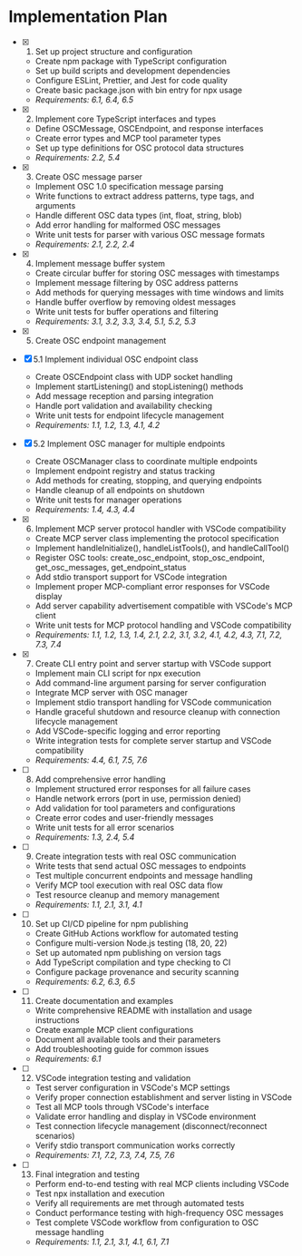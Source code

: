 # Implementation Plan

- [x] 1. Set up project structure and configuration





  - Create npm package with TypeScript configuration
  - Set up build scripts and development dependencies
  - Configure ESLint, Prettier, and Jest for code quality
  - Create basic package.json with bin entry for npx usage
  - _Requirements: 6.1, 6.4, 6.5_

- [x] 2. Implement core TypeScript interfaces and types




  - Define OSCMessage, OSCEndpoint, and response interfaces
  - Create error types and MCP tool parameter types
  - Set up type definitions for OSC protocol data structures
  - _Requirements: 2.2, 5.4_

- [x] 3. Create OSC message parser





  - Implement OSC 1.0 specification message parsing
  - Write functions to extract address patterns, type tags, and arguments
  - Handle different OSC data types (int, float, string, blob)
  - Add error handling for malformed OSC messages
  - Write unit tests for parser with various OSC message formats
  - _Requirements: 2.1, 2.2, 2.4_

- [x] 4. Implement message buffer system





  - Create circular buffer for storing OSC messages with timestamps
  - Implement message filtering by OSC address patterns
  - Add methods for querying messages with time windows and limits
  - Handle buffer overflow by removing oldest messages
  - Write unit tests for buffer operations and filtering
  - _Requirements: 3.1, 3.2, 3.3, 3.4, 5.1, 5.2, 5.3_

- [x] 5. Create OSC endpoint management






- [x] 5.1 Implement individual OSC endpoint class




  - Create OSCEndpoint class with UDP socket handling
  - Implement startListening() and stopListening() methods
  - Add message reception and parsing integration
  - Handle port validation and availability checking
  - Write unit tests for endpoint lifecycle management
  - _Requirements: 1.1, 1.2, 1.3, 4.1, 4.2_

- [x] 5.2 Implement OSC manager for multiple endpoints


  - Create OSCManager class to coordinate multiple endpoints
  - Implement endpoint registry and status tracking
  - Add methods for creating, stopping, and querying endpoints
  - Handle cleanup of all endpoints on shutdown
  - Write unit tests for manager operations
  - _Requirements: 1.4, 4.3, 4.4_

- [x] 6. Implement MCP server protocol handler with VSCode compatibility





  - Create MCP server class implementing the protocol specification
  - Implement handleInitialize(), handleListTools(), and handleCallTool()
  - Register OSC tools: create_osc_endpoint, stop_osc_endpoint, get_osc_messages, get_endpoint_status
  - Add stdio transport support for VSCode integration
  - Implement proper MCP-compliant error responses for VSCode display
  - Add server capability advertisement compatible with VSCode's MCP client
  - Write unit tests for MCP protocol handling and VSCode compatibility
  - _Requirements: 1.1, 1.2, 1.3, 1.4, 2.1, 2.2, 3.1, 3.2, 4.1, 4.2, 4.3, 7.1, 7.2, 7.3, 7.4_

- [x] 7. Create CLI entry point and server startup with VSCode support






  - Implement main CLI script for npx execution
  - Add command-line argument parsing for server configuration
  - Integrate MCP server with OSC manager
  - Implement stdio transport handling for VSCode communication
  - Handle graceful shutdown and resource cleanup with connection lifecycle management
  - Add VSCode-specific logging and error reporting
  - Write integration tests for complete server startup and VSCode compatibility
  - _Requirements: 4.4, 6.1, 7.5, 7.6_

- [ ] 8. Add comprehensive error handling
  - Implement structured error responses for all failure cases
  - Handle network errors (port in use, permission denied)
  - Add validation for tool parameters and configurations
  - Create error codes and user-friendly messages
  - Write unit tests for all error scenarios
  - _Requirements: 1.3, 2.4, 5.4_

- [ ] 9. Create integration tests with real OSC communication
  - Write tests that send actual OSC messages to endpoints
  - Test multiple concurrent endpoints and message handling
  - Verify MCP tool execution with real OSC data flow
  - Test resource cleanup and memory management
  - _Requirements: 1.1, 2.1, 3.1, 4.1_

- [ ] 10. Set up CI/CD pipeline for npm publishing
  - Create GitHub Actions workflow for automated testing
  - Configure multi-version Node.js testing (18, 20, 22)
  - Set up automated npm publishing on version tags
  - Add TypeScript compilation and type checking to CI
  - Configure package provenance and security scanning
  - _Requirements: 6.2, 6.3, 6.5_

- [ ] 11. Create documentation and examples
  - Write comprehensive README with installation and usage instructions
  - Create example MCP client configurations
  - Document all available tools and their parameters
  - Add troubleshooting guide for common issues
  - _Requirements: 6.1_

- [ ] 12. VSCode integration testing and validation
  - Test server configuration in VSCode's MCP settings
  - Verify proper connection establishment and server listing in VSCode
  - Test all MCP tools through VSCode's interface
  - Validate error handling and display in VSCode environment
  - Test connection lifecycle management (disconnect/reconnect scenarios)
  - Verify stdio transport communication works correctly
  - _Requirements: 7.1, 7.2, 7.3, 7.4, 7.5, 7.6_

- [ ] 13. Final integration and testing
  - Perform end-to-end testing with real MCP clients including VSCode
  - Test npx installation and execution
  - Verify all requirements are met through automated tests
  - Conduct performance testing with high-frequency OSC messages
  - Test complete VSCode workflow from configuration to OSC message handling
  - _Requirements: 1.1, 2.1, 3.1, 4.1, 6.1, 7.1_